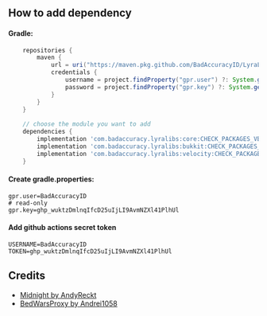 ## How to add dependency
#### Gradle:
``` gradle
    repositories {
        maven {
            url = uri("https://maven.pkg.github.com/BadAccuracyID/LyraLibs")
            credentials {
                username = project.findProperty("gpr.user") ?: System.getenv("GITHUB_USERNAME")
                password = project.findProperty("gpr.key") ?: System.getenv("GITHUB_TOKEN")
            }
        }
    }
    
    // choose the module you want to add
    dependencies {
        implementation 'com.badaccuracy.lyralibs:core:CHECK_PACKAGES_VERSION'
        implementation 'com.badaccuracy.lyralibs:bukkit:CHECK_PACKAGES_VERSION'
        implementation 'com.badaccuracy.lyralibs:velocity:CHECK_PACKAGES_VERSION'
    }
```

#### Create gradle.properties:
```
gpr.user=BadAccuracyID
# read-only
gpr.key=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
```

#### Add github actions secret token
```
USERNAME=BadAccuracyID
TOKEN=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
```

## Credits

- [Midnight by AndyReckt](https://github.com/AndyReckt/Midnight)
- [BedWarsProxy by Andrei1058](https://github.com/andrei1058/BedWarsProxy)